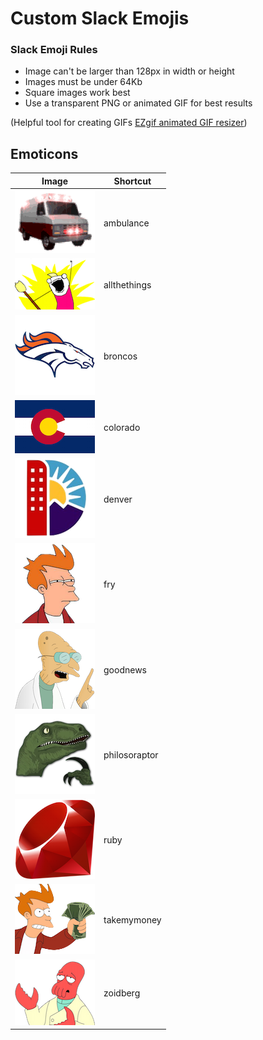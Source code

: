 # Custom Slack Emojis

### Slack Emoji Rules

* Image can't be larger than 128px in width or height
* Images must be under 64Kb
* Square images work best
* Use a transparent PNG or animated GIF for best results

(Helpful tool for creating GIFs [EZgif animated GIF resizer](http://ezgif.com/resize))

## Emoticons

| Image                                             | Shortcut        |
| :-----------------------------------------------: | --------------- |
| ![ambulance](emojis/ambulance.gif)                | ambulance       |
| ![allthethings](emojis/allthethings.png)          | allthethings    |
| ![broncos](emojis/broncos.png)                    | broncos         |
| ![colorado](emojis/colorado.png)                  | colorado        |
| ![denver](emojis/denver.png)                      | denver          |
| ![fry](emojis/fry.png)                            | fry             |
| ![goodnews](emojis/goodnews.png)                  | goodnews        |
| ![philosoraptor](emojis/philosoraptor.png)        | philosoraptor   |
| ![ruby](emojis/ruby.png)                          | ruby            |
| ![takemymoney](emojis/takemymoney.png)            | takemymoney     |
| ![zoidberg](emojis/zoidberg.png)                  | zoidberg        |
